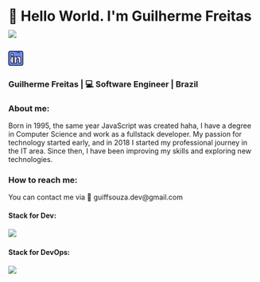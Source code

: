 <div align="left">
  <h1>👋 Hello World. I'm Guilherme Freitas <img src="https://media.giphy.com/media/hvRJCLFzcasrR4ia7z/giphy.gif" width="25px"> </h1>
</div>

<p align='left'>
   <a href="https://www.linkedin.com/in/guilherme-freitas-181335189/"><img height="30" src="https://raw.githubusercontent.com/8bithemant/8bithemant/master/linkedin.png?raw=true"></a>&nbsp;&nbsp;
 </p>
 
<div align="left">
  <h3>Guilherme Freitas | 💻 Software Engineer | Brazil </h3>
</div>

<div align="left">
  <h3> About me: </h3>
  <p> Born in 1995, the same year JavaScript was created haha, I have a degree in Computer Science and work as a fullstack developer. My passion for technology started early, and in 2018 I started my professional journey in the IT area. Since then, I have been improving my skills and exploring new technologies.</p>
</div>

 <h3> How to reach me: </h3>
  You can contact me via 📧 guiffsouza.dev@gmail.com

<div align="left">
 <h4> Stack for Dev: </h4>
  <a href="https://skillicons.dev">
    <img src="https://skillicons.dev/icons?i=ts,nodejs,python,cs " />
  </a>

  <h4> Stack for DevOps: </h4>
  <a href="https://skillicons.dev">
    <img src="https://skillicons.dev/icons?i=aws,googlecloud,linux,docker" />
  </a>
</div>
